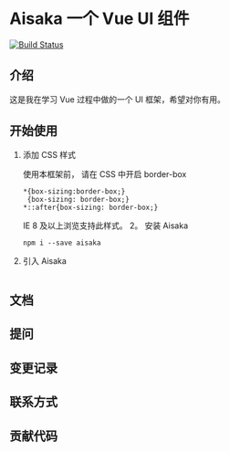# Aisaka 一个 Vue UI 组件

[![Build Status](https://travis-ci.org/liyiaiai230/Aisaka.svg?branch=main)](https://travis-ci.org/liyiaiai230/Aisaka)

## 介绍
这是我在学习 Vue 过程中做的一个 UI 框架，希望对你有用。
## 开始使用

1. 添加 CSS 样式

   使用本框架前， 请在 CSS 中开启 border-box

    ```
    *{box-sizing:border-box;}
     {box-sizing: border-box;}
    *::after{box-sizing: border-box;} 
    ```
   IE 8 及以上浏览支持此样式。 2。 安装 Aisaka
   ```
   npm i --save aisaka
3. 引入 Aisaka
    ```
   
    ```
## 文档

## 提问

## 变更记录

## 联系方式

## 贡献代码

